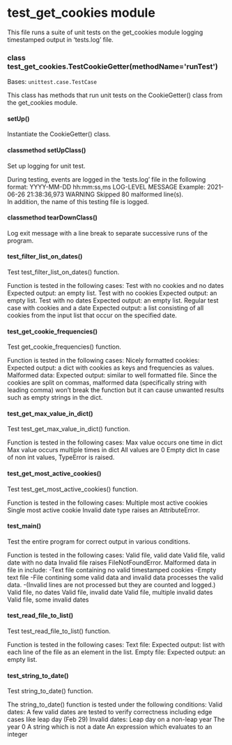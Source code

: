 # test_get_cookies module

This file runs a suite of unit tests on the get_cookies module logging timestamped output in ‘tests.log’ file.


### class test_get_cookies.TestCookieGetter(methodName='runTest')
Bases: `unittest.case.TestCase`

This class has methods that run unit tests on the CookieGetter() class from the get_cookies module.


#### setUp()
Instantiate the CookieGetter() class.


#### classmethod setUpClass()
Set up logging for unit test.

During testing, events are logged in the ‘tests.log’ file in the following format:
YYYY-MM-DD hh:mm:ss,ms LOG-LEVEL MESSAGE 
Example:
2021-06-26 21:38:36,973 WARNING  Skipped 80 malformed line(s).  
In addition, the name of this testing file is logged.


#### classmethod tearDownClass()
Log exit message with a line break to separate successive runs of the program.


#### test_filter_list_on_dates()
Test test_filter_list_on_dates() function.

Function is tested in the following cases:
Test with no cookies and no dates
Expected output: an empty list.
Test with no cookies
Expected output: an empty list.
Test with no dates
Expected output: an empty list.
Regular test case with cookies and a date
Expected output: a list consisting of all cookies from the input list that occur on the specified date.


#### test_get_cookie_frequencies()
Test get_cookie_frequencies() function.

Function is tested in the following cases:
Nicely formatted cookies:
Expected output: a dict with cookies as keys and frequencies as values.
Malformed data:
Expected output: similar to well formatted file. Since the cookies are split
on commas, malformed data (specifically string with leading comma) won’t break 
the function but it can cause unwanted results such as empty strings in the dict.


#### test_get_max_value_in_dict()
Test test_get_max_value_in_dict() function.

Function is tested in the following cases:
Max value occurs one time in dict
Max value occurs multiple times in dict
All values are 0
Empty dict
In case of non int values, TypeError is raised.


#### test_get_most_active_cookies()
Test test_get_most_active_cookies() function.

Function is tested in the following cases:
Multiple most active cookies
Single most active cookie
Invalid date type raises an AttributeError.


#### test_main()
Test the entire program for correct output in various conditions.

Function is tested in the following cases:
Valid file, valid date
Valid file, valid date with no data
Invalid file raises FileNotFoundError.
Malformed data in file in include:
-Text file containing no valid timestamped cookies
-Empty text file
-File contining some valid data and invalid data processes the valid data.
-(Invalid lines are not processed but they are counted and logged.)
Valid file, no dates
Valid file, invalid date
Valid file, multiple invalid dates
Valid file, some invalid dates


#### test_read_file_to_list()
Test test_read_file_to_list() function.

Function is tested in the following cases:
Text file:
Expected output: list with each line of the file as an element in the list.
Empty file:
Expected output: an empty list.


#### test_string_to_date()
Test string_to_date() function.

The string_to_date() function is tested under the following conditions:
Valid dates:
A few valid dates are tested to verify correctness including edge cases like leap day (Feb 29)
Invalid dates:
Leap day on a non-leap year
The year 0
A string which is not a date
An expression which evaluates to an integer
